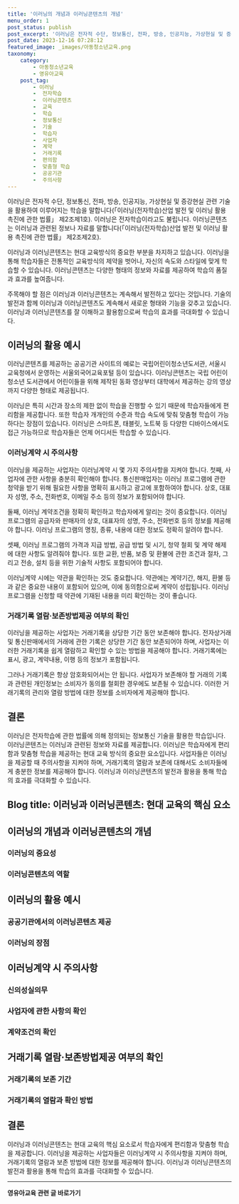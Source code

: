 ```yaml
---
title: '이러닝의 개념과 이러닝콘텐츠의 개념'
menu_order: 1
post_status: publish
post_excerpt: '이러닝은 전자적 수단, 정보통신, 전파, 방송, 인공지능, 가상현실 및 증강현실 관련 기술을 활용하여 이루어지는 학습을 말합니다  이러닝 전자학습 산업 발전 및 이러닝 활용 촉진에 관한 법률  제2조제1호 . 이러닝은 전자학습이라고도 불립니다. 이러닝콘텐츠는 이러닝과 관련된 정보나 자료를 말합니다  이러닝 전자학습 산업 발전 및 이러닝 활용 촉진에 관한 법률  제2조제2호 .'
post_date: 2023-12-16 07:28:12
featured_image: _images/아동청소년교육.png
taxonomy:
    category:
        - 아동청소년교육
        - 영유아교육
    post_tag:
        - 이러닝
        -  전자학습
        -  이러닝콘텐츠
        -  교육
        -  학습
        -  정보통신
        -  기술
        -  학습자
        -  사업자
        -  계약
        -  거래기록
        -  편의함
        -  맞춤형 학습
        -  공공기관
        -  주의사항
---
```



이러닝은 전자적 수단, 정보통신, 전파, 방송, 인공지능, 가상현실 및 증강현실 관련 기술을 활용하여 이루어지는 학습을 말합니다(「이러닝(전자학습)산업 발전 및 이러닝 활용 촉진에 관한 법률」 제2조제1호). 이러닝은 전자학습이라고도 불립니다. 이러닝콘텐츠는 이러닝과 관련된 정보나 자료를 말합니다(「이러닝(전자학습)산업 발전 및 이러닝 활용 촉진에 관한 법률」 제2조제2호).

이러닝과 이러닝콘텐츠는 현대 교육방식의 중요한 부분을 차지하고 있습니다. 이러닝을 통해 학습자들은 전통적인 교육방식의 제약을 벗어나, 자신의 속도와 스타일에 맞게 학습할 수 있습니다. 이러닝콘텐츠는 다양한 형태의 정보와 자료를 제공하여 학습의 품질과 효과를 높여줍니다.

주목해야 할 점은 이러닝과 이러닝콘텐츠는 계속해서 발전하고 있다는 것입니다. 기술의 발전과 함께 이러닝과 이러닝콘텐츠도 계속해서 새로운 형태와 기능을 갖추고 있습니다. 이러닝과 이러닝콘텐츠를 잘 이해하고 활용함으로써 학습의 효과를 극대화할 수 있습니다.

## 이러닝의 활용 예시

이러닝콘텐츠를 제공하는 공공기관 사이트의 예로는 국립어린이청소년도서관, 서울시 교육청에서 운영하는 서울외국어교육포털 등이 있습니다. 이러닝콘텐츠는 국립 어린이 청소년 도서관에서 어린이들을 위해 제작된 동화 영상부터 대학에서 제공하는 강의 영상까지 다양한 형태로 제공됩니다.

이러닝은 특히 시간과 장소의 제한 없이 학습을 진행할 수 있기 때문에 학습자들에게 편리함을 제공합니다. 또한 학습자 개개인의 수준과 학습 속도에 맞춰 맞춤형 학습이 가능하다는 장점이 있습니다. 이러닝은 스마트폰, 태블릿, 노트북 등 다양한 디바이스에서도 접근 가능하므로 학습자들은 언제 어디서든 학습할 수 있습니다.

### 이러닝계약 시 주의사항

이러닝을 제공하는 사업자는 이러닝계약 시 몇 가지 주의사항을 지켜야 합니다. 첫째, 사업자에 관한 사항을 충분히 확인해야 합니다. 통신판매업자는 이러닝 프로그램에 관한 청약을 받기 위해 필요한 사항을 명확히 표시하고 광고에 포함하여야 합니다. 상호, 대표자 성명, 주소, 전화번호, 이메일 주소 등의 정보가 포함되어야 합니다.

둘째, 이러닝 계약조건을 정확히 확인하고 학습자에게 알리는 것이 중요합니다. 이러닝 프로그램의 공급자와 판매자의 상호, 대표자의 성명, 주소, 전화번호 등의 정보를 제공해야 합니다. 이러닝 프로그램의 명칭, 종류, 내용에 대한 정보도 정확히 알려야 합니다. 

셋째, 이러닝 프로그램의 가격과 지급 방법, 공급 방법 및 시기, 청약 철회 및 계약 해제에 대한 사항도 알려줘야 합니다. 또한 교환, 반품, 보증 및 환불에 관한 조건과 절차, 그리고 전송, 설치 등을 위한 기술적 사항도 포함되어야 합니다.

이러닝계약 시에는 약관을 확인하는 것도 중요합니다. 약관에는 계약기간, 해지, 환불 등과 같은 중요한 내용이 포함되어 있으며, 이에 동의함으로써 계약이 성립됩니다. 이러닝 프로그램을 신청할 때 약관에 기재된 내용을 미리 확인하는 것이 좋습니다.

### 거래기록 열람·보존방법제공 여부의 확인

이러닝을 제공하는 사업자는 거래기록을 상당한 기간 동안 보존해야 합니다. 전자상거래 및 통신판매에서의 거래에 관한 기록은 상당한 기간 동안 보존되어야 하며, 사업자는 이러한 거래기록을 쉽게 열람하고 확인할 수 있는 방법을 제공해야 합니다. 거래기록에는 표시, 광고, 계약내용, 이행 등의 정보가 포함됩니다.

그러나 거래기록은 항상 암호화되어서는 안 됩니다. 사업자가 보존해야 할 거래의 기록과 관련된 개인정보는 소비자가 동의를 철회한 경우에도 보존될 수 있습니다. 이러한 거래기록의 관리와 열람 방법에 대한 정보를 소비자에게 제공해야 합니다.

## 결론

이러닝은 전자학습에 관한 법률에 의해 정의되는 정보통신 기술을 활용한 학습입니다. 이러닝콘텐츠는 이러닝과 관련된 정보와 자료를 제공합니다. 이러닝은 학습자에게 편리함과 맞춤형 학습을 제공하는 현대 교육 방식의 중요한 요소입니다. 사업자들은 이러닝을 제공할 때 주의사항을 지켜야 하며, 거래기록의 열람과 보존에 대해서도 소비자들에게 충분한 정보를 제공해야 합니다. 이러닝과 이러닝콘텐츠의 발전과 활용을 통해 학습의 효과를 극대화할 수 있습니다.

## Blog title: 이러닝과 이러닝콘텐츠: 현대 교육의 핵심 요소


## 이러닝의 개념과 이러닝콘텐츠의 개념
### 이러닝의 중요성
### 이러닝콘텐츠의 역할

## 이러닝의 활용 예시
### 공공기관에서의 이러닝콘텐츠 제공
### 이러닝의 장점

## 이러닝계약 시 주의사항
### 신의성실의무
### 사업자에 관한 사항의 확인
### 계약조건의 확인

## 거래기록 열람·보존방법제공 여부의 확인
### 거래기록의 보존 기간
### 거래기록의 열람과 확인 방법

## 결론

이러닝과 이러닝콘텐츠는 현대 교육의 핵심 요소로서 학습자에게 편리함과 맞춤형 학습을 제공합니다. 이러닝을 제공하는 사업자들은 이러닝계약 시 주의사항을 지켜야 하며, 거래기록의 열람과 보존 방법에 대한 정보를 제공해야 합니다. 이러닝과 이러닝콘텐츠의 발전과 활용을 통해 학습의 효과를 극대화할 수 있습니다.
<!-- wp:separator -->
<hr class="wp-block-separator has-alpha-channel-opacity"/>
<!-- /wp:separator -->

<!-- wp:group {"backgroundColor":"base","layout":{"type":"constrained"}} -->
<div class="wp-block-group has-base-background-color has-background"><!-- wp:paragraph {"align":"center","fontSize":"medium"} -->
<p class="has-text-align-center has-large-font-size"><strong>영유아교육 관련 글 바로가기</strong></p>
<!-- /wp:paragraph -->


<!-- wp:latest-posts
{"categories":[{"id":30914,"count":19,"description":"","link":"https://uknowlaw.com/category/%ec%98%81%ec%9c%a0%ec%95%84%ea%b5%90%ec%9c%a1/","name":"영유아교육","slug":"영유아교육","taxonomy":"category","parent":0,"meta":[],"_links":{"self":[{"href":"https://uknowlaw.com/wp-json/wp/v2/categories/30914"}],"collection":[{"href":"https://uknowlaw.com/wp-json/wp/v2/categories"}],"about":[{"href":"https://uknowlaw.com/wp-json/wp/v2/taxonomies/category"}],"wp:post_type":[{"href":"https://uknowlaw.com/wp-json/wp/v2/posts?categories=30914"}],"curies":[{"name":"wp","href":"https://api.w.org/{rel}","templated":true}]}}],"postsToShow":100,"excerptLength":28,"postLayout":"grid","columns":2,"featuredImageAlign":"left","featuredImageSizeSlug":"large","fontSize":"small"} /--></div>
<!-- /wp:group -->